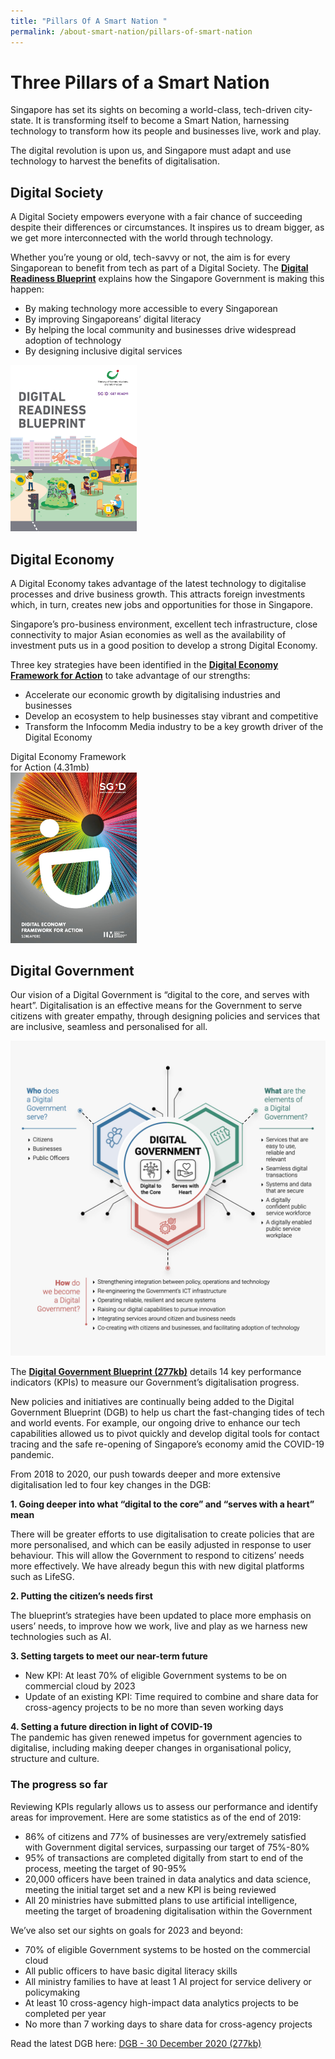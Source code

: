 ```yaml
---
title: "Pillars Of A Smart Nation "
permalink: /about-smart-nation/pillars-of-smart-nation
---
```

# Three Pillars of a Smart Nation

Singapore has set its sights on becoming a world-class, tech-driven city-state. It is transforming itself to become a Smart Nation, harnessing technology to transform how its people and businesses live, work and play.  
  
The digital revolution is upon us, and Singapore must adapt and use technology to 
harvest the benefits of digitalisation.

## Digital Society

A Digital Society empowers everyone  with a fair chance of succeeding despite their differences or circumstances. It inspires us to dream bigger, as we get more interconnected with the world through technology.

Whether you’re young or old, tech-savvy or not, the aim is for every Singaporean to benefit from tech as part of a Digital Society. The <a href="https://www.mci.gov.sg/portfolios/digital-readiness/digital-readiness-blueprint">**Digital Readiness Blueprint**</a> explains how the Singapore Government is  making this happen:

* By making technology more accessible to every Singaporean
* By improving Singaporeans’ digital literacy
* By helping the local community and businesses drive widespread adoption of technology
* By designing inclusive digital services

<div style="width:40%"> 
 </div>
<div style="width:40%"> 
 <a href="https://www.mci.gov.sg/en/portfolios/digital-readiness/digital-readiness-blueprint"><img src="/images/abt-smart-nation/Digital-Readiness-Blueprint2.png"></a>
</div>

## Digital Economy

A Digital Economy takes advantage of the latest technology to digitalise processes and drive business growth. This attracts foreign investments which, in turn, creates new jobs and opportunities for those in Singapore.

Singapore’s pro-business environment, excellent tech infrastructure, close connectivity to major Asian economies as well as the availability of investment puts us in a good position to develop a strong Digital Economy.

Three key strategies have been identified in the <a href="https://www.imda.gov.sg/infocomm-media-landscape/SGDigital/Digital-Economy-Framework-for-Action">**Digital Economy Framework for Action**</a> to take advantage of our strengths:
* Accelerate our economic growth by digitalising industries and businesses
* Develop an ecosystem to help businesses stay vibrant and competitive
* Transform the Infocomm Media  industry to be a key growth driver of the Digital Economy

<div style="width:40%"> 
 Digital Economy Framework for Action (4.31mb)
</div>
<div style="width:40%"> 
 <a href="/files/abt-smart-nation/SGD Framework For Action.pdf"><img src="/images/abt-smart-nation/Digital-Economy-Framework2.png"></a>
</div>

## Digital Government

Our vision of a Digital Government is “digital to the core, and serves with heart”. Digitalisation is an effective means for the Government to serve citizens with greater empathy, through designing policies and services that are inclusive, seamless and personalised for all.

![Alt text for image on Isomer site](/images/abt-smart-nation/Digital-Government.jpeg)

The [**Digital Government Blueprint (277kb)**](/files/publications/dgb-public-document_30dec20.pdf)  details 14 key performance indicators (KPIs) to measure our Government’s digitalisation progress.  

New policies and initiatives are continually being added to the Digital Government Blueprint (DGB) to help us chart the fast-changing tides of tech and world events. For example, our ongoing drive to enhance our tech capabilities allowed us to pivot quickly and develop digital tools for contact tracing and the safe re-opening of Singapore’s economy amid the COVID-19 pandemic.

From 2018 to 2020, our push towards deeper and more extensive digitalisation led to four key changes in the DGB:

**1. Going deeper into what “digital to the core” and “serves with a heart” mean**

There will be greater efforts to use digitalisation to create policies that are more personalised, and which can be easily adjusted in response to user behaviour. This will allow the Government to respond to citizens’ needs more effectively. We have already begun this with new digital platforms such as LifeSG.

**2. Putting the citizen’s needs first**

The blueprint’s strategies have been updated to place more emphasis on users’ needs, to improve how we work, live and play as we harness new technologies such as AI.  

**3. Setting targets to meet our near-term future**
* New KPI:  At least 70% of eligible Government systems to be on commercial cloud by 2023
* Update of an existing KPI: Time required to combine and share data for cross-agency projects to be no more than seven working days  
  
**4. Setting a future direction in light of COVID-19**  
The pandemic has given renewed impetus for government agencies to digitalise, including making deeper changes in organisational policy, structure and culture. 


### The progress so far
Reviewing KPIs regularly allows us to assess our performance and identify areas for improvement. Here are some statistics as of the end of 2019:
* 86% of citizens and 77% of businesses are very/extremely satisfied with Government digital services, surpassing our target of 75%-80%
* 95% of transactions are completed digitally from start to end of the process, meeting the target of 90-95%
* 20,000 officers have been trained in data analytics and data science, meeting the initial target set  and a new KPI is being reviewed
* All 20 ministries have submitted plans to use artificial intelligence, meeting the target of broadening digitalisation within the Government

We’ve also set our sights on goals for 2023 and beyond:
* 70% of eligible Government systems to be hosted on the commercial cloud
* All public officers to have basic digital literacy skills
* All ministry families to have at least 1 AI project for service delivery or policymaking
* At least 10 cross-agency high-impact data analytics projects to be completed per year
* No more than 7 working days to share data for cross-agency projects

Read the latest DGB here: [DGB - 30 December 2020 (277kb)](/files/publications/dgb-public-document_30dec20.pdf)